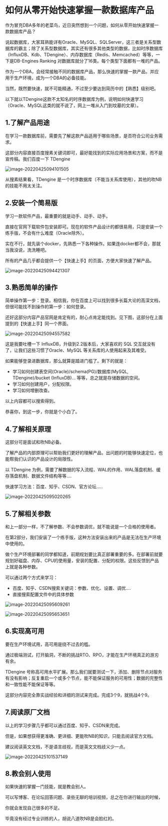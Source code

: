 # 如何从零开始快速掌握一款数据库产品

作为冒充DBA多年的老菜鸟，近日突然想到一个问题，如何从零开始快速掌握一款数据库产品？

说起数据库，大家耳熟能详有Oracle、MySQL、SQLServer，这三者是关系型数据库的霸主；除了关系型数据库，其实还有很多其他类型的数据，比如时序数据库（InfluxDB、Kdb、TDengine）、内存数据库（Redis、Memcached）等等，一下是DB-Engines Ranking 对数据库就分了16类。每个类型下面都有一堆的产品。

作为一个DBA，会经常接触不同的数据库产品，那么快速的掌握一款产品，并应用于生产环境，成为一个DBA的必备技能。

当然，既然要快速，就不可能精通，不过至少要达到简历中的【熟悉】级别吧。

以下就以TDengine这款不太知名的时序数据库为例，说明如何快速学习（Oracle、MySQL这类的就不说了，网上一堆从入门到坟墓的文章）。

## 1.了解产品用途

在学习一款数据库前，需要先了解这款产品适用于哪些场景，是否符合公司业务需求。

这部分内容直接百度搜素关键词即可，最好能找到的实际应用场景和方案，而不是宣传稿。我们百度一下 TDengine

![image-20220425094101505](如何从零开始学习一款数据库产品.assets/image-20220425094101505-0850866.png)

从搜素结果看，TDengine 是一个时序数据库（不能当关系库使用），其他的吹NB的技能不用太关注。

## 2.安装一个简易版

学习一款软件产品，最重要的就是动手、动手、动手。

直接在官网下载软件包安装即可。现在的软件产品设计的都很易用，只是安装一个练手版，不会有什么难度（Oracle除外）。

实在不行，就先装个docker，先熟悉一下各种操作。如果连docker都不会，那就当我没说，洗洗睡吧。

所有的产品几乎都会提供一个【快速上手】的页面，方便大家快速了解产品。

![image-20220425094421307](如何从零开始学习一款数据库产品.assets/image-20220425094421307-0851063.png)

## 3.熟悉简单的操作

简单操作第一步：登录。相信我，你在百度上可以找到很多长篇大论的高深文档，但很可能找不到操作的第一步：如何登录。

还好这部分内容产品官网是肯定有的，耐心点肯定能找到。见下图，这部分在上面提到的【快速上手】同一个界面。

![image-20220425094557582](如何从零开始学习一款数据库产品.assets/image-20220425094557582-0851159.png)

这是我要吐槽一下  InfluxDB，升级到2.2版本后，大家喜欢的 SQL 交互就没有了，让我们这些习惯了Oracle、MySQL 等关系库的人使用起来及其难受。

如果能够登录进数据库，那么就算是踏进门槛了。剩下的就是：

- 学习如何创建表空间(Oracle)/schema(PG)/数据库(MySQL, TDengine)/bucket (InfluxDB)... 等等，总之就是存储数据的空间。
- 学习如何创建用户，分配权限。
- 学习如何增删改查。

以上内容都可以搜索得到。

恭喜你，到这一步，你就是个小白了。

## 4.了解相关原理

这部分可是面试和吹NB必备。

了解产品的内部原理可以帮助我们更好的理解产品，出问题的时能够快速定位，也能帮我们认识的产品设计的局限性。

以 TDengine 为例，需要了解数据的写入流程、WAL的作用、WAL落盘机制、缓存落盘机制、数据文件结构等等....

快速学习方法：百度、知乎、CSDN、官方论坛.....

![image-20220425095020265](如何从零开始学习一款数据库产品.assets/image-20220425095020265-0851422.png)

## 5.了解相关参数

和上一部分一样，不了解参数、不会参数调优，就不能说是一个合格的使用者。

在第2部分，我们安装了一个练手版，这种方法安装出来的产品是无法在生产环境中使用的。

做个生产环境部署的同学都知道，前期规划要比真正部署重要的多。在部署前就要规划好磁盘、内存、CPU的使用量，安装的配置、分配的权限。这些反馈到产品上就是各种参数。

可以通过两个方式来学习：

- 百度、知乎、CSDN搜索关键词：参数、优化、设置、调优....
- 直接搜索配置文件中的具体参数

![image-20220425095609261](如何从零开始学习一款数据库产品.assets/image-20220425095609261-0851770.png)

![image-20220425095653651](如何从零开始学习一款数据库产品.assets/image-20220425095653651-0851814.png)

## 6.实现高可用

要在生产环境试用，高可用是绕不过去的槛。

通过极端测试，打开脑洞，不断的挑战RTO、RPO，才能在生产环境真正的游刃有余。

TDengine 号称高可用水平扩展。那么我们就要测试一下，添加、删除节点对服务有没有影响；反复重启一个或多个节点，能不能保证服务的可用性；数据的完整性和一致性能不能保证等等。

这部分内容完全靠实战经验和详细的测试来完成。完成3个9，就挑战4个9。

## 7.阅读原厂文档

以上的学习步骤几乎都可以通过百度、知乎、CSDN来完成。

但是，如果想获得更准确、更详细、更能吹NB的知识，只能去阅读官方文档。

建议阅读英文文档，不是语言歧视，而是英文文档歧义少一点。

![image-20220425101537149](如何从零开始学习一款数据库产品.assets/image-20220425101537149-0852938.png)

## 8.教会别人使用

如果快速的掌握一门技能，就是教会别人。

可以写博客、在论坛回答问题、录些无聊的培训视频，总之在你进行输出的时候，

你就会发现自己很多的不足。

毕竟没有经过专业训练的人，胡说八道吹NB是会脸红的。


